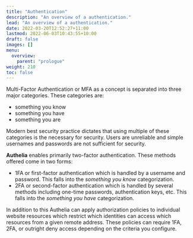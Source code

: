 ```yaml
---
title: "Authentication"
description: "An overview of a authentication."
lead: "An overview of a authentication."
date: 2022-03-20T12:52:27+11:00
lastmod: 2022-06-03T10:43:55+10:00
draft: false
images: []
menu:
  overview:
    parent: "prologue"
weight: 210
toc: false
---
```


Multi-Factor Authentication or MFA as a concept is separated into three major categories. These categories are:

- something you know
- something you have
- something you are

Modern best security practice dictates that using multiple of these categories is the necessary for security. Users are
unreliable and simple usernames and passwords are not sufficient for security.

**Authelia** enables primarily two-factor authentication. These methods offered come in two forms:

- 1FA or first-factor authentication which is handled by a username and password. This falls into the _something you know_
  categorization.
- 2FA or second-factor authentication which is handled by several methods including one-time passwords, authentication
  keys, etc. This falls into the _something you have_ categorization.

In addition to this Authelia can apply authorization policies to individual website resources which restrict which
identities can access which resources from a given remote address. These policies can require 1FA, 2FA, or outright deny
access depending on the criteria you configure.

